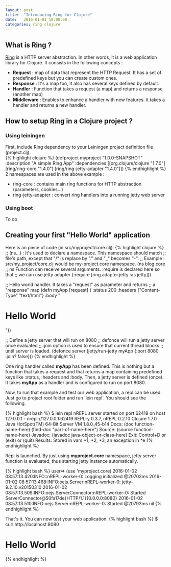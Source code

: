 ```yaml
---
layout: post
title:  "Introducing Ring for Clojure"
date:   2016-01-01 18:00:00
categories: ring clojure
---
```

## What is Ring ?
[Ring](https://github.com/ring-clojure/ring) is a HTTP server abstraction. 
In other words, it is a web application library for Clojure. It consists in the following concepts :

* **Request** : map of data that represent the HTTP Request. It has a set of predefined keys but you can create custom ones.
* **Response** : It's a map too, It also has several keys defined by default. 
* **Handler** : Function that takes a request (a map) and returns a response (another map)
* **Middleware** : Enables to enhance a handler with new features. it takes a handler and returns a new handler.

## How to setup Ring in a Clojure project ?

### Using leiningen
First, include Ring dependency to your Leiningen project definition file (project.clj). 	
{% highlight clojure %}
(defproject myproject "1.0.0-SNAPSHOT"
  :description "A simple Ring App"
  :dependencies [[org.clojure/clojure "1.7.0"]
                 [ring/ring-core "1.4.0"]
                 [ring/ring-jetty-adapter "1.4.0"]])
{% endhighlight %}
2 namespaces are used in the above example :
* ring-core : contains main ring functions for HTTP abstraction (parameters, cookies...)
* ring-jetty-adapter : convert ring handlers into a running jetty web server

### Using boot
To do

## Creating your first "Hello World" application
Here is an piece of code (in src/myproject/core.clj): 
{% highlight clojure %}
;; (ns...) : It's used to declare a namespace. This namespace should match 
;; file's path, except that "/" is replace by "." and "_" becomes "-".
;; Example : src/my_project/core.clj would be my-project.core namespace.
(ns blog.core
;; ns Function can receive several arguments. :require is declared here so that 
;; we can use jetty adapter
  (:require [ring.adapter.jetty :as jetty]))

;; Hello world handler. It takes a "request" as parameter and returns 
;; a "response" map 
(defn myApp [request]
  { :status 200
    :headers {"Content-Type" "text/html"}
    :body "<h1>Hello World</h1>"})

;; Define a jetty server that will run on 8080
;; defonce will run a jetty server once evaluated
;; :join option is used to ensure that current thread blocks 
;; until server is loaded. 
(defonce server (jetty/run-jetty myApp {:port 8080 :join? false}))
{% endhighlight %}

One ring handler called **myApp** has been defined. This is nothing but a function that takes a request and that 
returns a map containing predefined keys like :status, :headers and :body.
Then, a jetty server is defined (once). It takes **myApp** as a handler and is configured to run on port 8080.

Now, to run that example and test our web application, a repl can be used.
Just go to project root folder and run 'lein repl'. You should see the following.

{% highlight bash %}
$ lein repl
nREPL server started on port 62419 on host 127.0.0.1 - nrepl://127.0.0.1:62419
REPL-y 0.3.7, nREPL 0.2.10
Clojure 1.7.0
Java HotSpot(TM) 64-Bit Server VM 1.8.0_45-b14
    Docs: (doc function-name-here)
          (find-doc "part-of-name-here")
  Source: (source function-name-here)
 Javadoc: (javadoc java-object-or-class-here)
    Exit: Control+D or (exit) or (quit)
 Results: Stored in vars *1, *2, *3, an exception in *e
{% endhighlight %}

Repl is launched. By just using **myproject.core** namespace, jetty server function is evaluated, thus starting jetty instance 
automatically.

{% highlight bash %}
user=> (use 'myproject.core)
2016-01-02 08:57:13.420:INFO::nREPL-worker-0: Logging initialized @20703ms
2016-01-02 08:57:13.468:INFO:oejs.Server:nREPL-worker-0: jetty-9.2.10.v20150310
2016-01-02 08:57:13.509:INFO:oejs.ServerConnector:nREPL-worker-0: Started ServerConnector@50fa17de{HTTP/1.1}{0.0.0.0:8080}
2016-01-02 08:57:13.510:INFO:oejs.Server:nREPL-worker-0: Started @20793ms
nil
{% endhighlight %}

That's it. You can now test your web application.
{% highlight bash %}
$ curl http://localhost:8080
<h1>Hello World</h1>
{% endhighlight %}


